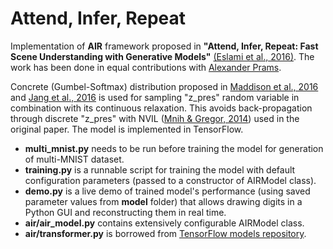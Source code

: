 Attend, Infer, Repeat
=====================

Implementation of **AIR** framework proposed in **"Attend, Infer, Repeat: Fast Scene Understanding with Generative Models"** [(Eslami et al., 2016)](https://arxiv.org/abs/1603.08575). The work has been done in equal contributions with [Alexander Prams](https://github.com/aprams).

Concrete (Gumbel-Softmax) distribution proposed in [Maddison et al., 2016](https://arxiv.org/abs/1611.01144) and [Jang et al., 2016](https://arxiv.org/abs/1611.00712) is used for sampling "z_pres" random variable in combination with its continuous relaxation. This avoids back-propagation through discrete "z_pres" with NVIL ([Mnih & Gregor, 2014](https://arxiv.org/abs/1402.0030)) used in the original paper. The model is implemented in TensorFlow.

* **multi_mnist.py** needs to be run before training the model for generation of multi-MNIST dataset.
* **training.py** is a runnable script for training the model with default configuration parameters (passed to a constructor of AIRModel class).
* **demo.py** is a live demo of trained model's performance (using saved parameter values from **model** folder) that allows drawing digits in a  Python GUI and reconstructing them in real time.
* **air/air_model.py** contains extensively configurable AIRModel class.
* **air/transformer.py** is borrowed from [TensorFlow models repository](https://github.com/tensorflow/models/tree/master/transformer).
